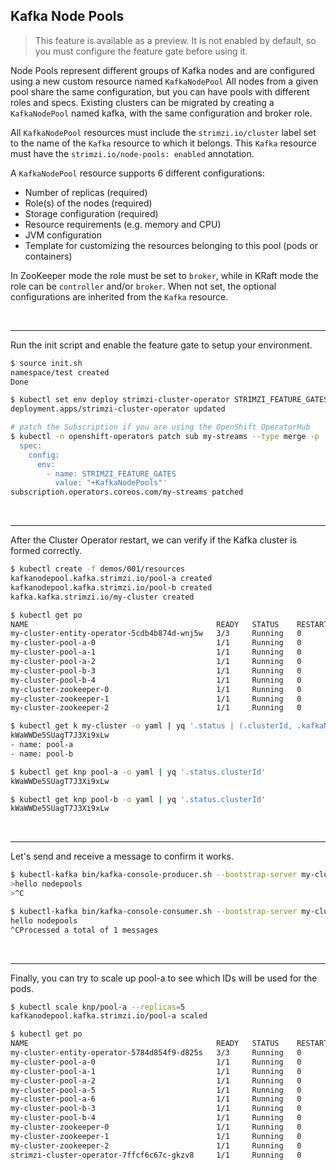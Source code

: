 ## Kafka Node Pools

> This feature is available as a preview.
> It is not enabled by default, so you must configure the feature gate before using it.

Node Pools represent different groups of Kafka nodes and are configured using a new custom resource named `KafkaNodePool`
All nodes from a given pool share the same configuration, but you can have pools with different roles and specs.
Existing clusters can be migrated by creating a `KafkaNodePool` named kafka, with the same configuration and broker role.

All `KafkaNodePool` resources must include the `strimzi.io/cluster` label set to the name of the `Kafka` resource to which it belongs.
This `Kafka` resource must have the `strimzi.io/node-pools: enabled` annotation.

A `KafkaNodePool` resource supports 6 different configurations:

- Number of replicas (required)
- Role(s) of the nodes (required)
- Storage configuration (required)
- Resource requirements (e.g. memory and CPU)
- JVM configuration
- Template for customizing the resources belonging to this pool (pods or containers)

In ZooKeeper mode the role must be set to `broker`, while in KRaft mode the role can be `controller` and/or `broker`.
When not set, the optional configurations are inherited from the `Kafka` resource.

<br>

---
Run the init script and enable the feature gate to setup your environment.

```sh
$ source init.sh
namespace/test created
Done

$ kubectl set env deploy strimzi-cluster-operator STRIMZI_FEATURE_GATES="+KafkaNodePools"
deployment.apps/strimzi-cluster-operator updated

# patch the Subscription if you are using the OpenShift OperatorHub
$ kubectl -n openshift-operators patch sub my-streams --type merge -p '
  spec:
    config:
      env:
        - name: STRIMZI_FEATURE_GATES
          value: "+KafkaNodePools"'
subscription.operators.coreos.com/my-streams patched
```

<br>

---
After the Cluster Operator restart, we can verify if the Kafka cluster is formed correctly.

```sh
$ kubectl create -f demos/001/resources
kafkanodepool.kafka.strimzi.io/pool-a created
kafkanodepool.kafka.strimzi.io/pool-b created
kafka.kafka.strimzi.io/my-cluster created

$ kubectl get po
NAME                                          READY   STATUS    RESTARTS   AGE
my-cluster-entity-operator-5cdb4b874d-wnj5w   3/3     Running   0          115s
my-cluster-pool-a-0                           1/1     Running   0          2m31s
my-cluster-pool-a-1                           1/1     Running   0          2m31s
my-cluster-pool-a-2                           1/1     Running   0          2m31s
my-cluster-pool-b-3                           1/1     Running   0          2m31s
my-cluster-pool-b-4                           1/1     Running   0          2m31s
my-cluster-zookeeper-0                        1/1     Running   0          3m9s
my-cluster-zookeeper-1                        1/1     Running   0          3m9s
my-cluster-zookeeper-2                        1/1     Running   0          3m9s

$ kubectl get k my-cluster -o yaml | yq '.status | (.clusterId, .kafkaNodePools)'
kWaWWDe5SUagT7J3Xi9xLw
- name: pool-a
- name: pool-b

$ kubectl get knp pool-a -o yaml | yq '.status.clusterId'
kWaWWDe5SUagT7J3Xi9xLw

$ kubectl get knp pool-b -o yaml | yq '.status.clusterId'
kWaWWDe5SUagT7J3Xi9xLw
```

<br>

---
Let's send and receive a message to confirm it works.

```sh
$ kubectl-kafka bin/kafka-console-producer.sh --bootstrap-server my-cluster-kafka-bootstrap:9092 --topic my-topic
>hello nodepools
>^C

$ kubectl-kafka bin/kafka-console-consumer.sh --bootstrap-server my-cluster-kafka-bootstrap:9092 --topic my-topic --from-beginning
hello nodepools
^CProcessed a total of 1 messages
```

<br>

---
Finally, you can try to scale up pool-a to see which IDs will be used for the pods.

```sh
$ kubectl scale knp/pool-a --replicas=5
kafkanodepool.kafka.strimzi.io/pool-a scaled

$ kubectl get po
NAME                                          READY   STATUS    RESTARTS   AGE
my-cluster-entity-operator-5784d854f9-d825s   3/3     Running   0          7m26s
my-cluster-pool-a-0                           1/1     Running   0          8m
my-cluster-pool-a-1                           1/1     Running   0          8m
my-cluster-pool-a-2                           1/1     Running   0          8m
my-cluster-pool-a-5                           1/1     Running   0          35s
my-cluster-pool-a-6                           1/1     Running   0          27s
my-cluster-pool-b-3                           1/1     Running   0          8m
my-cluster-pool-b-4                           1/1     Running   0          8m
my-cluster-zookeeper-0                        1/1     Running   0          8m57s
my-cluster-zookeeper-1                        1/1     Running   0          8m57s
my-cluster-zookeeper-2                        1/1     Running   0          8m57s
strimzi-cluster-operator-7ffcf6c67c-gkzv8     1/1     Running   0          16m
```
